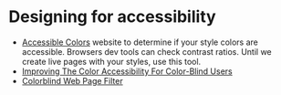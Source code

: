 # Designing for accessibility

- [Accessible Colors](https://accessible-colors.com/) website to determine if your style colors are accessible. Browsers dev tools can check contrast ratios. Until we create live pages with your styles, use this tool.
- [Improving The Color Accessibility For Color-Blind Users](https://www.smashingmagazine.com/2016/06/improving-color-accessibility-for-color-blind-users/)
- [Colorblind Web Page Filter](https://www.toptal.com/designers/colorfilter)

